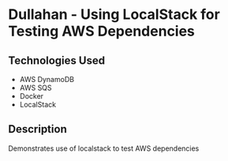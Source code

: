 # Dullahan - Using LocalStack for Testing AWS Dependencies

## Technologies Used
- AWS DynamoDB
- AWS SQS
- Docker
- LocalStack

## Description
Demonstrates use of localstack to test AWS dependencies



